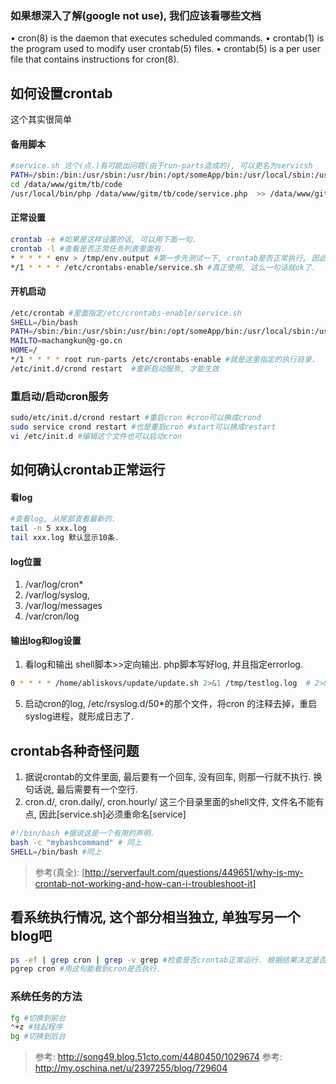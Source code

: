 ### 如果想深入了解(google not use), 我们应该看哪些文档

•	cron(8) is the daemon that executes scheduled commands.
•	crontab(1) is the program used to modify user crontab(5) files.
•	crontab(5) is a per user file that contains instructions for cron(8).

## 如何设置crontab

这个其实很简单

#### 备用脚本

```sh
#service.sh 这个(点.)有可能出问题(由于run-parts造成的), 可以更名为servicsh
PATH=/sbin:/bin:/usr/sbin:/usr/bin:/opt/someApp/bin:/usr/local/sbin:/usr/local/bin:/usr/sbin:/usr/bin:/sbin:/bin #还有可能是path变量不对, 可以设置path变量.
cd /data/www/gitm/tb/code
/usr/local/bin/php /data/www/gitm/tb/code/service.php  >> /data/www/gitm/tb/code/logs/$(date -d "today" +"%Y%m%d_%H%M%S")outs.log #改为每次生成一个新的文件
```

#### 正常设置

```sh
crontab -e #如果是这样设置的话, 可以用下面一句.
crontab -l #查看是否正常任务列表里面有.
* * * * * env > /tmp/env.output #第一步先测试一下, crontab是否正常执行, 因此, 把上面一句加进去, 不论是/etc/crontab 还是 crontab -e
*/1 * * * * /etc/crontabs-enable/service.sh #真正使用, 这么一句话就ok了.
```

#### 开机启动

```sh
/etc/crontab #里面指定/etc/crontabs-enable/service.sh
SHELL=/bin/bash
PATH=/sbin:/bin:/usr/sbin:/usr/bin:/opt/someApp/bin:/usr/local/sbin:/usr/local/bin:/usr/sbin:/usr/bin:/sbin:/bin #还有可能是path变量不对, 可以设置path变量.
MAILTO=machangkun@g-go.cn
HOME=/
*/1 * * * * root run-parts /etc/crontabs-enable #就是这里指定的执行目录.
/etc/init.d/crond restart  #重新启动服务, 才能生效
```

### 重启动/启动cron服务

```sh
sudo/etc/init.d/crond restart #重启cron #cron可以换成crond
sudo service crond restart #也是重启cron #start可以换成restart
vi /etc/init.d #编辑这个文件也可以启动cron
```

## 如何确认crontab正常运行

#### 看log

```sh
#查看log, 从尾部查看最新的.
tail -n 5 xxx.log
tail xxx.log 默认显示10条.
```
#### log位置

1. /var/log/cron*
2. /var/log/syslog, 
3. /var/log/messages
4. /var/cron/log 

#### 输出log和log设置
1. 看log和输出 shell脚本>>定向输出. php脚本写好log, 并且指定errorlog.

```sh
0 * * * * /home/abliskovs/update/update.sh 2>&1 /tmp/testlog.log  # 2>&1 是把成功和失败都输出到testlog.log
```
5. 启动cron的log, /etc/rsyslog.d/50*的那个文件，将cron 的注释去掉，重启syslog进程，就形成日志了.


## crontab各种奇怪问题

1. 据说crontab的文件里面, 最后要有一个回车, 没有回车, 则那一行就不执行. 换句话说, 最后需要有一个空行.
2. cron.d/, cron.daily/, cron.hourly/ 这三个目录里面的shell文件, 文件名不能有点, 因此[service.sh]必须重命名[service]

```sh
#!/bin/bash #据说这是一个有用的声明.
bash -c "mybashcommand" # 同上
SHELL=/bin/bash #同上
```

> 参考(真全): [http://serverfault.com/questions/449651/why-is-my-crontab-not-working-and-how-can-i-troubleshoot-it]

## 看系统执行情况, 这个部分相当独立, 单独写另一个blog吧

```sh
ps -ef | grep cron | grep -v grep #检查是否crontab正常运行. 根据结果决定是否重启(cron或者crond)
pgrep cron #用这句能看到cron是否执行. 
```
### 系统任务的方法

```sh
fg #切换到前台
⌃+z #挂起程序
bg #切换到后台
```

> 参考: http://song49.blog.51cto.com/4480450/1029674
> 参考: http://my.oschina.net/u/2397255/blog/729604